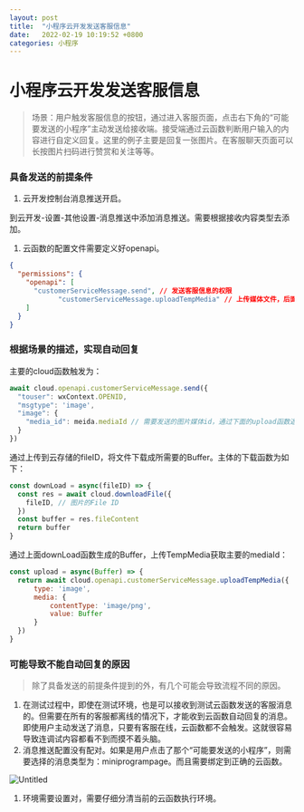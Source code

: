 ```yaml
---
layout: post
title:  "小程序云开发发送客服信息"
date:   2022-02-19 10:19:52 +0800
categories: 小程序
---
```


# 小程序云开发发送客服信息

> 场景：用户触发客服信息的按钮，通过进入客服页面，点击右下角的“可能要发送的小程序”主动发送给接收端。接受端通过云函数判断用户输入的内容进行自定义回复。这里的例子主要是回复一张图片。在客服聊天页面可以长按图片扫码进行赞赏和关注等等。
> 

### 具备发送的前提条件

1. 云开发控制台消息推送开启。

到云开发-设置-其他设置-消息推送中添加消息推送。需要根据接收内容类型去添加。

1. 云函数的配置文件需要定义好openapi。

```json
{
  "permissions": {
    "openapi": [
      "customerServiceMessage.send", // 发送客服信息的权限
			"customerServiceMessage.uploadTempMedia" // 上传媒体文件，后面需要用到
    ]
  }
}
```

### 根据场景的描述，实现自动回复

主要的cloud函数触发为：

```jsx
await cloud.openapi.customerServiceMessage.send({
  "touser": wxContext.OPENID,
  "msgtype": 'image',
  "image": {
    "media_id": meida.mediaId // 需要发送的图片媒体id，通过下面的upload函数返回
  }
})
```

通过上传到云存储的fileID，将文件下载成所需要的Buffer。主体的下载函数为如下：

```jsx
const downLoad = async(fileID) => {
  const res = await cloud.downloadFile({
    fileID, // 图片的File ID
  })
  const buffer = res.fileContent
  return buffer
}
```

通过上面downLoad函数生成的Buffer，上传TempMedia获取主要的mediaId：

```jsx
const upload = async(Buffer) => {
  return await cloud.openapi.customerServiceMessage.uploadTempMedia({
      type: 'image',
      media: {
          contentType: 'image/png',
          value: Buffer
      }
  })
}
```

### 可能导致不能自动回复的原因

> 除了具备发送的前提条件提到的外，有几个可能会导致流程不同的原因。
> 
1. 在测试过程中，即使在测试环境，也是可以接收到测试云函数发送的客服消息的。但需要在所有的客服都离线的情况下，才能收到云函数自动回复的消息。即使用户主动发送了消息，只要有客服在线，云函数都不会触发。这就很容易导致连调试内容都看不到而摸不着头脑。
2. 消息推送配置没有配对。如果是用户点击了那个“可能要发送的小程序”，则需要选择的消息类型为：miniprogrampage。而且需要绑定到正确的云函数。

![Untitled](https://s2.loli.net/2022/05/12/2TjF9gVxvaR5yNW.png)

1. 环境需要设置对，需要仔细分清当前的云函数执行环境。